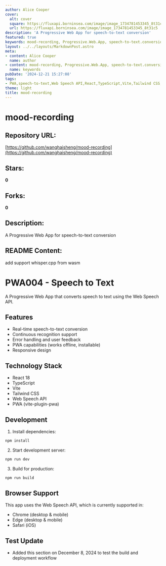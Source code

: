 ```yaml
---
author: Alice Cooper
cover:
  alt: cover
  square: https://fluxapi.borninsea.com/image/image_1734781453345_8t31c5
  url: https://fluxapi.borninsea.com/image/image_1734781453345_8t31c5
description: 'A Progressive Web App for speech-to-text conversion'
featured: true
keywords: mood-recording, Progressive.Web.App, speech-to-text.conversion, whisper.cpp, wasm, real-time.speech-to-text, continuous.recognition, error.handling, user.feedback, PWA.capabilities, offline, installable, responsive.design, React.18, TypeScript, Vite, Tailwind.CSS, Web.Speech.API, PWA.vite-plugin-pwa, browser.support, Chrome, Edge, Safari, iOS
layout: ../../layouts/MarkdownPost.astro
meta:
- content: Alice Cooper
  name: author
- content: mood-recording, Progressive.Web.App, speech-to-text.conversion, whisper.cpp, wasm, real-time.speech-to-text, continuous.recognition, error.handling, user.feedback, PWA.capabilities, offline, installable, responsive.design, React.18, TypeScript, Vite, Tailwind.CSS, Web.Speech.API, PWA.vite-plugin-pwa, browser.support, Chrome, Edge, Safari, iOS
  name: keywords
pubDate: '2024-12-21 15:27:08'
tags:
- PWA,speech-to-text,Web Speech API,React,TypeScript,Vite,Tailwind CSS,Web Assembly(whisper.cpp), Progressive Web App, real-time conversion, continuous recognition, error handling, user feedback, offline capability, installable, responsive design
theme: light
title: mood-recording
---
```


# mood-recording

## Repository URL: 
[https://github.com/wanghaisheng/mood-recording](https://github.com/wanghaisheng/mood-recording)

## Stars: 
**0**

## Forks: 
**0**

## Description: 
A Progressive Web App for speech-to-text conversion

## README Content: 
add support  whisper.cpp from wasm






# PWA004 - Speech to Text

A Progressive Web App that converts speech to text using the Web Speech API. 

## Features

- Real-time speech-to-text conversion
- Continuous recognition support
- Error handling and user feedback
- PWA capabilities (works offline, installable)
- Responsive design

## Technology Stack

- React 18
- TypeScript
- Vite
- Tailwind CSS
- Web Speech API
- PWA (vite-plugin-pwa)

## Development

1. Install dependencies:
```bash
npm install
```

2. Start development server:
```bash
npm run dev
```

3. Build for production:
```bash
npm run build
```

## Browser Support

This app uses the Web Speech API, which is currently supported in:
- Chrome (desktop & mobile)
- Edge (desktop & mobile)
- Safari (iOS)

## Test Update
- Added this section on December 8, 2024 to test the build and deployment workflow

